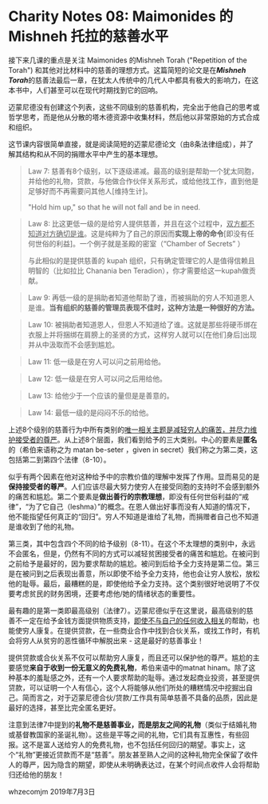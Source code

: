 # Charity Notes 08: Maimonides 的Mishneh 托拉的慈善水平

接下来几课的重点是关注 Maimonides 的Mishneh Torah ("Repetition of the Torah")  和其他对比材料中的慈善的理想方式。这篇简短的论文是在***Mishneh Torah***的慈善法最后一章，在犹太人传统中的几代人中都具有极大的影响力，在这本书中，人们甚至可以在现代时期找到它的回响。

迈蒙尼德没有创建这个列表，这些不同级别的慈善机构，完全出于他自己的思考或哲学思考，而是他从分散的塔木德资源中收集材料，然后他以非常原始的方式合成和组织。

这节课内容很简单直接，就是阅读简短的迈蒙尼德论文（由8条法律组成），并了解其结构和从不同的捐赠水平中产生的基本理想。



> Law 7: 慈善有8个级别，以下逐级递减。最高的级别是帮助一个犹太同胞，并给他的礼物，贷款，与他做合作伙伴关系形式，或给他找工作，直到他是足够好而不再需要问其他人[维持生计]。
>
> "Hold him up," so that he will not fall and be in need. 

> Law 8:  比这更低一级的是给穷人提供慈善，并且在这个过程中，<u>双方都不知道对方确切是谁</u>。这是纯粹为了自己的原因而**实现上帝的命令**[即没有任何世俗的利益]。一个例子就是圣殿的密室（“Chamber of Secrets” ）
>
> 与此相似的是提供慈善的 kupah 组织，只有确定管理它的人是值得信赖且明智的（比如拉比 Chanania ben Teradion），你才需要给这一kupah做贡献。

> Law 9: 再低一级的是捐助者知道他帮助了谁，而被捐助的穷人不知道恩人是谁。**当有组织的慈善的管理员表现不佳时，这种方法是一种很好的方法。** 

> Law 10: 被捐助者知道恩人，但恩人不知道给了谁。这就是那些将硬币绑在衣服上并将捆绑在肩膀上的圣贤的方式，这样穷人就可以[在他们身后]出现并从中汲取而不会感到尴尬。

> Law 11: 低一级是在穷人可以问之前用给他。

> Law 12: 低一级是在穷人可以问之后用给他。

> Law 13: 给他少于一个应该的量但是是善意的。

> Law 14: 最低一级的是闷闷不乐的给他。

上述8个级别的慈善行为中所有类别的<u>唯一相关主题是减轻穷人的痛苦，并尽力维护接受者的尊严</u>。从上述8个层面，我们看到给予的三大类别。中心的要素是**匿名**的（希伯来语称之为 matan be-seter ，given in secret）我们称之为第二类，这包括第二到第四个法律（8-10）。

似乎有两个因素在他对这种给予中的宗教价值的理解中发挥了作用。显而易见的是**保持接受者的尊严**。人们应该尽最大努力使穷人在接受同胞的支持时不会感到额外的痛苦和尴尬。第二个要素是**做出善行的宗教理想**，即没有任何世俗利益的“戒律”，“为了它自己（leshma）”的概念。在恩人做出好事而没有人知道的情况下，他不能指望任何真正的“回归”。穷人不知道是谁给了礼物，而捐赠者自己也不知道是谁收到了他的礼物。

第三类，其中包含四个不同的给予级别（8-11）。在这个不太理想的类别中，永远不会匿名，但是，仍然有不同的方式可以减轻贫困接受者的痛苦和尴尬。在被问到之前给予是最好的，因为要求帮助的尴尬。被问到后给予全力支持是第二位。第三是在被问到之后表现出善意，所以即使不给予全力支持，他也会让穷人放松，放松他的耻辱。最后，最糟糕的是，即使他给予全力支持。这个类别很好地说明了不仅要考虑贫民的财务困境，还要考虑他/她的情绪状态的重要性。

最有趣的是第一类即最高级别（法律7）。迈蒙尼德似乎在这里说，最高级别的慈善不一定在给予金钱方面提供物质支持，<u>即使不与自己的任何收入相关</u>的帮助，也能使穷人康复。在提供贷款，在一些商业合作中找到合伙关系，或找工作时，有机会将穷人从贫穷的恶性循环中解脱出来 - 这是最好的慈善事业！

提供贷款或合伙关系不仅可以帮助穷人康复，而且还可以保护他的尊严。尴尬的主要感觉**来自于收到一份无意义的免费礼物**，希伯来语中的matnat hinam。除了这种基本的羞耻感之外，还有一个人要求帮助的耻辱。通过发起商业投资，甚至提供贷款，可以证明一个人有信心，这个人将能够从他们所处的糟糕情况中挖掘出自己。简而言之，对于迈蒙尼德合伙/贷款/工作具有简单慈善不具备的品质，因此是最好的选择，甚至比完全匿名更好。

注意到法律7中提到的**礼物不是慈善事业，而是朋友之间的礼物**（类似于结婚礼物或基督教国家的圣诞礼物）。这些是平等之间的礼物，它们具有互惠性，有些回报。这不是富人送给穷人的免费礼物，也不包括任何回归的期望。事实上，这个“礼物”更接近贷款而不是“慈善”。朋友甚至熟人之间的这种礼物完全保留了收件人的尊严，因为隐含的期望，即使从未明确表达过，在某个时间点收件人会将帮助归还给他的朋友！



whzecomjm
2019年7月3日